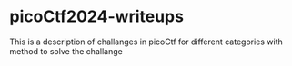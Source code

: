 # picoCtf2024-writeups
This is a description of challanges in picoCtf for different categories with method to solve the challange
